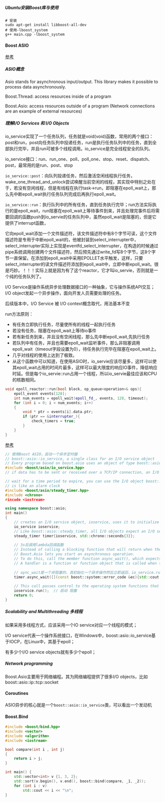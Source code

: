 ##### Ubuntu安装Boost库与使用

```shell
# 安装
sudo apt-get install libboost-all-dev
# 使用-lboost_system
g++ main.cpp -lboost_system
```



#### Boost ASIO

[参考](https://theboostcpplibraries.com/boost.asio)

#####  ASIO概念

Asio stands for asynchronous input/output. This library makes it possible to process data asynchronously.

Boost.Thread: access resources inside of a program

Boost.Asio: access resources outside of a program  (Network connections are an example of external resources)



##### 理解I/O Services 和 I/O Objects

io_service实现了一个任务队列，任务就是void(void)函数，常用的两个接口：post和run，post向任务队列中投递任务，run是执行任务队列中的任务，直到全部执行完毕，并且run可被多个线程调用。io_service是完全线程安全的队列。

io_service接口：run、run_one、poll、poll_one、stop、reset、dispatch、post，最常用的是run、post、stop

`io_service::post`：向队列投递任务，然后激活空闲线程执行任务，wake_one_thread_and_unlock尝试唤醒当前空闲的线程，其实现中特别之处在于，若没有空闲线程，但是有线程在执行task->run，即阻塞在epoll_wait上，那么先中断epoll_wait执行任务队列完成后再执行epoll_wait。

`io_service::run`：执行队列中的所有任务，直到任务执行完毕；run方法实际执行的是epoll_wait，run阻塞在epoll_wait上等待事件到来，并且处理完事件后将需要回调的函数push到io_servie的任务队列中，虽然epoll_wait是阻塞的，但是它提供了interrupt函数，

它向epoll_wait添加一个文件描述符，该文件描述符中有8个字节可读，这个文件描述符是专用于中断epoll_wait的，他被封装到select_interrupter中，select_interrupter实际上实现是eventfd_select_interrupter，在构造的时候通过pipe系统调用创建两个文件描述符，然后预先通过write_fd写8个字节，这8个字节一直保留。在添加到epoll_wait中采用EPOLLET水平触发，这样，只要select_interrupter的读文件描述符添加到epoll_wait中，立即中断epoll_wait。很是巧妙。！！！实际上就是因为有了这个reactor，它才叫io_servie，否则就是一个纯的任务队列了。



I/O Service是操作系统异步处理数据接口的一种抽象，它与操作系统API交互；I/O object发起一个异步操作，面向开发人员需要处理的任务。

后续版本中，I/O Service 被 I/O context概念取代，用法基本不变



run方法原则：

- 有任务立即执行任务，尽量使所有的线程一起执行任务
- 若没有任务，阻塞在epoll_wait上等待io事件
- 若有新任务到来，并且没有空闲线程，那么先中断epoll_wait,先执行任务
- 若队列中有任务，并且也需要epoll_wait监听事件，那么非阻塞调用epoll_wait（timeout字段设置为0），待任务执行完毕在阻塞在epoll_wait上。
- 几乎对线程的使用上达到了极致。
-  从这个函数中可以知道，在使用ASIO时，io_servie应该尽量多，这样可以使其epoll_wait占用的时间片最多，这样可以最大限度的响应IO事件，降低响应时延。但是每个io_servie::run占用一个线程，所以io_servie最佳应该和CPU的核数相同。

```cpp
void epoll_reactor::run(bool block, op_queue<operation>& ops){
    epoll_event events[128];
    int num_events = epoll_wait(epoll_fd_, events, 128, timeout);
    for (int i = 0; i < num_events; i++)
    {
        void * ptr = events[i].data.ptr;
        if (ptr == &interrupter_){
            check_timers = true;
        }
    }
}
```





[参考](https://theboostcpplibraries.com/boost.asio-io-services-and-io-objects)

```c++
// 使用Boost ASIO，启动一个异步定时器
// boost::asio::io_service, a single class for an I/O service object
// Every program based on boost.asio uses an object of type boost::asio::io_service.
#include <boost/asio/io_service.hpp>
// if data has to be sent or received over a TCP/IP connection, an I/O object of type boost::asio::ip::tcp::socket can be used

// wait for a time period to expire, you can use the I/O object boost::asio::steady_timer.
// is like an alarm clock
#include <boost/asio/steady_timer.hpp>
#include <chrono>
#incude <iostream>

using namespace boost::asio;
int main()
{
    // creates an I/O service object, ioservice, uses it to initialize the I/O object timer
    io_service ioservice;
    // Like boost::asio::steady_timer, all I/O objects expect an I/O service object as a first parameter in their constructor
    steady_timer timer{ioservice, std::chrono::seconds{3}};
   
    // 3s后调用lambda回调函数
    // Instead of calling a blocking function that will return when the alarm clock rings, 
    // Boost.Asio lets you start an asynchronous operation. 
    // To do this, call the member function async_wait(), which expects a handler as the sole parameter.
    // A handler is a function or function object that is called when the asynchronous operation ends. 
    
    // aync_wait是一个非阻塞的，其初始化一个异步操作然后立即返回，io_service.run()阻塞
    timer.async_wait([](const boost::system::error_code &ec){std::cout << "3 sec\n";});
    
    // This call passes control to the operating system functions that execute asynchronous operations.
    ioservice.run();  // 启动 阻塞
    return 0;
}
```







##### Scalability and Multithreading 多线程

如果采用多线程方式，应该采用一个IO service对应一个线程的模式；



I/O service代表一个操作系统接口，在Windows中，boost::asio::io_service基于IOCP，在Linux中，其基于epoll；

有多少个I/O service objects就有多少个epoll；



##### Network programming

Boost.Asio主要用于网络编程。其为网络编程提供了很多I/O objects，比如boost::asio::ip::tcp::socket



#### Coroutines







ASIO异步的核心就是一个`boost::asio::io_service`类，可以看出一个发动机







#### Boost.Bind

```cpp
#include <boost/bind.hpp>
#include <vector>
#include <algorithm>
#include <iostream>

bool compare(int i , int j)
{
    return i > j;
}

int main() {
    std::vector<int> v {1, 3, 2};
    std::sort(v.begin(), v.end(), boost::bind(compare, _1, _2));
    for (int i : v)
        std::cout << i << "\n";
}
```





























